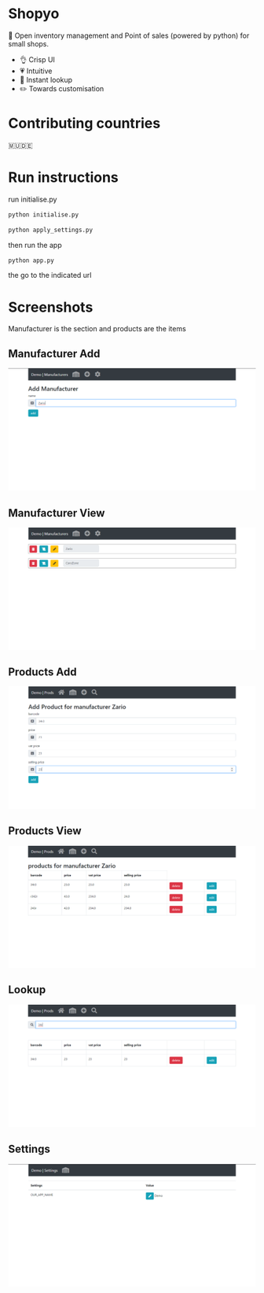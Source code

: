 # Shopyo
:gift: Open inventory management  and Point of sales (powered by python) for small shops. 

- :ok_hand: Crisp UI
- :heartpulse: Intuitive
- :sparkler: Instant lookup
- :pencil2: Towards customisation

# Contributing countries

🇲🇺🇩🇪

# Run instructions
run initialise.py

```python
python initialise.py
```

```python
python apply_settings.py
```

then run the app

```python
python app.py
```

the go to the indicated url

# Screenshots

Manufacturer is the section and products are the items

## Manufacturer Add
![](screenshots/add_manufac.png)

## Manufacturer View
![](screenshots/manufac_view.png)

## Products Add
![](screenshots/products_add.png)

## Products View
![](screenshots/products_view.png)

## Lookup
![](screenshots/lookup.png)

## Settings
![](screenshots/settings.png)



